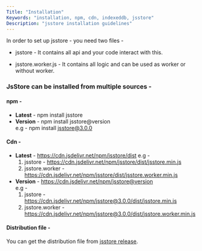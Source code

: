 ```yaml
---
Title: "Installation"
Keywords: "installation, npm, cdn, indexeddb, jsstore"
Description: "jsstore installation guidelines"
---
```


In order to set up jsstore - you need two files - 

* jsstore - It contains all api and your code interact with this.

* jsstore.worker.js - It contains all logic and can be used as worker or without worker.


### JsStore can be installed from multiple sources -

#### npm -

*   **Latest** \- npm install jsstore
*   **Version** \- npm install jsstore@version  
    e.g - npm install jsstore@3.0.0


#### Cdn -

*   **Latest** \- https://cdn.jsdelivr.net/npm/jsstore/dist
    e.g - 
    1. jsstore -   https://cdn.jsdelivr.net/npm/jsstore/dist/jsstore.min.js
    2. jsstore.worker - https://cdn.jsdelivr.net/npm/jsstore/dist/jsstore.worker.min.js
*   **Version** \- https://cdn.jsdelivr.net/npm/jsstore@version  
    e.g - 
    1. jsstore - https://cdn.jsdelivr.net/npm/jsstore@3.0.0/dist/jsstore.min.js
    2. jsstore.worker - https://cdn.jsdelivr.net/npm/jsstore@3.0.0/dist/jsstore.worker.min.js


#### Distribution file -

You can get the distribution file from [jsstore release](https://github.com/ujjwalguptaofficial/JsStore/releases/latest).
